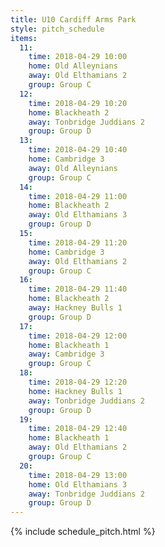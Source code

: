 ```yaml
---
title: U10 Cardiff Arms Park
style: pitch_schedule
items:
  11:
    time: 2018-04-29 10:00
    home: Old Alleynians
    away: Old Elthamians 2
    group: Group C
  12:
    time: 2018-04-29 10:20
    home: Blackheath 2
    away: Tonbridge Juddians 2
    group: Group D
  13:
    time: 2018-04-29 10:40
    home: Cambridge 3
    away: Old Alleynians
    group: Group C
  14:
    time: 2018-04-29 11:00
    home: Blackheath 2
    away: Old Elthamians 3
    group: Group D
  15:
    time: 2018-04-29 11:20
    home: Cambridge 3
    away: Old Elthamians 2
    group: Group C
  16:
    time: 2018-04-29 11:40
    home: Blackheath 2
    away: Hackney Bulls 1
    group: Group D
  17:
    time: 2018-04-29 12:00
    home: Blackheath 1
    away: Cambridge 3
    group: Group C
  18:
    time: 2018-04-29 12:20
    home: Hackney Bulls 1
    away: Tonbridge Juddians 2
    group: Group D
  19:
    time: 2018-04-29 12:40
    home: Blackheath 1
    away: Old Elthamians 2
    group: Group C
  20:
    time: 2018-04-29 13:00
    home: Old Elthamians 3
    away: Tonbridge Juddians 2
    group: Group D
---
```


{% include schedule_pitch.html %}
